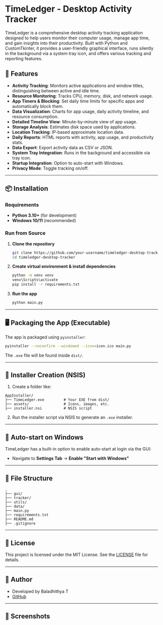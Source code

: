 # TimeLedger - Desktop Activity Tracker

TimeLedger is a comprehensive desktop activity tracking application designed to help users monitor their computer usage, manage app time, and gain insights into their productivity. Built with Python and CustomTkinter, it provides a user-friendly graphical interface, runs silently in the background via a system tray icon, and offers various tracking and reporting features.

## 🚀 Features

* **Activity Tracking**: Monitors active applications and window titles, distinguishing between active and idle time.
* **Resource Monitoring**: Tracks CPU, memory, disk, and network usage.
* **App Timers & Blocking**: Set daily time limits for specific apps and automatically block them.
* **Data Visualization**: Charts for app usage, daily activity timeline, and resource consumption.
* **Detailed Timeline View**: Minute-by-minute view of app usage.
* **Storage Analysis**: Estimates disk space used by applications.
* **Location Tracking**: IP-based approximate location data.
* **Daily Reports**: HTML reports with activity, app usage, and productivity stats.
* **Data Export**: Export activity data as CSV or JSON.
* **System Tray Integration**: Runs in the background and accessible via tray icon.
* **Startup Integration**: Option to auto-start with Windows.
* **Privacy Mode**: Toggle tracking on/off.

---

## 📦 Installation

### Requirements

* **Python 3.10+** (for development)
* **Windows 10/11** (recommended)

### Run from Source

1. **Clone the repository**

   ```bash
   git clone https://github.com/your-username/timeledger-desktop-tracker.git
   cd timeledger-desktop-tracker
   ```

2. **Create virtual environment & install dependencies**

   ```bash
   python -m venv venv
   venv\Scripts\activate
   pip install -r requirements.txt
   ```

3. **Run the app**

   ```bash
   python main.py
   ```

---

## 🖥️ Packaging the App (Executable)

The app is packaged using `pyinstaller`:

```bash
pyinstaller --noconfirm --windowed --icon=icon.ico main.py
```

The `.exe` file will be found inside `dist/`.

---

## 📂 Installer Creation (NSIS)

1. Create a folder like:

```
AppInstaller/
├── TimeLedger.exe         # Your EXE from dist/
├── assets/                # Icons, images, etc.
├── installer.nsi          # NSIS script
```

2. Run the installer script via NSIS to generate an `.exe` installer.

---

## 🔄 Auto-start on Windows

TimeLedger has a built-in option to enable auto-start at login via the GUI:

* Navigate to **Settings Tab** → **Enable "Start with Windows"**

---

## 📁 File Structure

```
.
├── gui/
├── tracker/
├── utils/
├── data/
├── main.py
├── requirements.txt
├── README.md
├── .gitignore
```

---

## 📜 License

This project is licensed under the MIT License. See the [LICENSE](LICENSE) file for details.

---

## 👤 Author

* Developed by Baladhithya T
* [GitHub](https://github.com/baladhithya)

---

## 📸 Screenshots

